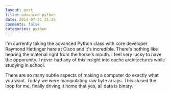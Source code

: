 ```yaml
---
layout: post
title: advanced python
date: 2014-07-21 21:25
comments: false
categories: python
---
```


I'm currently taking the advanced Python class with core developer Raymond Hettinger here at Cisco and it's incredible. There's nothing like hearing the material right from the horse's mouth. I feel very lucky to have the opporunity. I never had any of this insight into cache architectures while studying in school. 

There are so many subtle aspects of making a computer do exactly what you want. Today we were manipulating raw byte arrays. This closed the loop for me, finally driving it home that yes, all data is binary. 
